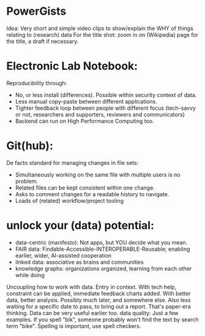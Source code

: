 # PowerGists

Idea: Very short and simple video clips to show/explain the WHY of things relating to (research) data
For the title shot: zoom in on (Wikipedia) page for the title, a draft if necessary.


Electronic Lab Notebook:
========================
Reproducibility through:
- No, or less install (differences). Possible within security context of data.
- Less manual copy-paste between different applications. 
- Tighter feedback loop between people with different focus (tech-savvy or not, researchers and supporters, reviewers and communicators)
- Backend can run on High Performance Computing too.

Git(hub):
=========
De facto standard for managing changes in file sets:
- Simultaneously working on the same file with multiple users is no problem.
- Related files can be kept consistent within one change.
- Asks to comment changes for a readable history to navigate.
- Loads of (related) workflow/project tooling


unlock your (data) potential:
=============================
- data-centric (manifesto): Not apps, but YOU decide what you mean.
- FAIR data: Findable-Accessible-INTEROPERABLE-Reusable; enabling earlier, wider, AI-assisted cooperation
- linked data: associative as brains and communities
- knowledge graphs: organizations organized, learning from each other while doing


Uncoupling how to work with data. Entry in context. With tech help, constraint can be applied, immediate feedback charts added. With better data, better analysis. Possibly much later, and somewhere else. Also less waiting for a specific date to pass, to bring out a report. That's paper-era thinking. Data can be very useful earlier too.
data quality:
Just a few examples. If you spell "bik", someone probably won't find the text by search term "bike". Spelling is important, use spell checkers.
